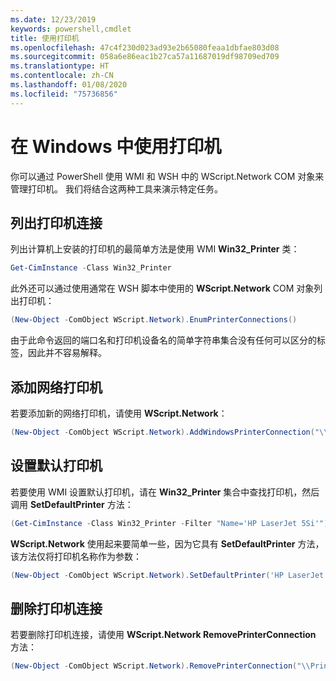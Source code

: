 ```yaml
---
ms.date: 12/23/2019
keywords: powershell,cmdlet
title: 使用打印机
ms.openlocfilehash: 47c4f230d023ad93e2b65080feaa1dbfae803d08
ms.sourcegitcommit: 058a6e86eac1b27ca57a11687019df98709ed709
ms.translationtype: HT
ms.contentlocale: zh-CN
ms.lasthandoff: 01/08/2020
ms.locfileid: "75736856"
---
```

# <a name="working-with-printers-in-windows"></a>在 Windows 中使用打印机

你可以通过 PowerShell 使用 WMI 和 WSH 中的 WScript.Network  COM 对象来管理打印机。 我们将结合这两种工具来演示特定任务。

## <a name="listing-printer-connections"></a>列出打印机连接

列出计算机上安装的打印机的最简单方法是使用 WMI **Win32_Printer** 类：

```powershell
Get-CimInstance -Class Win32_Printer
```

此外还可以通过使用通常在 WSH 脚本中使用的 **WScript.Network** COM 对象列出打印机：

```powershell
(New-Object -ComObject WScript.Network).EnumPrinterConnections()
```

由于此命令返回的端口名和打印机设备名的简单字符串集合没有任何可以区分的标签，因此并不容易解释。

## <a name="adding-a-network-printer"></a>添加网络打印机

若要添加新的网络打印机，请使用 **WScript.Network**：

```powershell
(New-Object -ComObject WScript.Network).AddWindowsPrinterConnection("\\Printserver01\Xerox5")
```

## <a name="setting-a-default-printer"></a>设置默认打印机

若要使用 WMI 设置默认打印机，请在 **Win32_Printer** 集合中查找打印机，然后调用 **SetDefaultPrinter** 方法：

```powershell
(Get-CimInstance -Class Win32_Printer -Filter "Name='HP LaserJet 5Si'").SetDefaultPrinter()
```

**WScript.Network** 使用起来要简单一些，因为它具有 **SetDefaultPrinter** 方法，该方法仅将打印机名称作为参数：

```powershell
(New-Object -ComObject WScript.Network).SetDefaultPrinter('HP LaserJet 5Si')
```

## <a name="removing-a-printer-connection"></a>删除打印机连接

若要删除打印机连接，请使用 **WScript.Network RemovePrinterConnection** 方法：

```powershell
(New-Object -ComObject WScript.Network).RemovePrinterConnection("\\Printserver01\Xerox5")
```
